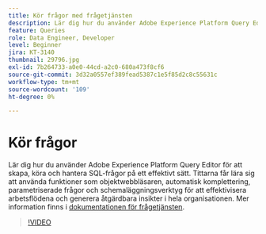 ```yaml
---
title: Kör frågor med frågetjänsten
description: Lär dig hur du använder Adobe Experience Platform Query Editor för att skapa, köra och hantera SQL-frågor på ett effektivt sätt. Tittarna får lära sig att använda funktioner som objektwebbläsaren, automatisk komplettering, parametriserade frågor och schemaläggningsverktyg för att effektivisera arbetsflödena och generera åtgärdbara insikter i hela organisationen.
feature: Queries
role: Data Engineer, Developer
level: Beginner
jira: KT-3140
thumbnail: 29796.jpg
exl-id: 7b264733-a0e0-44cd-a2c0-680a473f8cf6
source-git-commit: 3d32a0557ef389fead5387c1e5f85d2c8c55631c
workflow-type: tm+mt
source-wordcount: '109'
ht-degree: 0%

---
```


# Kör frågor

Lär dig hur du använder Adobe Experience Platform Query Editor för att skapa, köra och hantera SQL-frågor på ett effektivt sätt. Tittarna får lära sig att använda funktioner som objektwebbläsaren, automatisk komplettering, parametriserade frågor och schemaläggningsverktyg för att effektivisera arbetsflödena och generera åtgärdbara insikter i hela organisationen. Mer information finns i [dokumentationen för frågetjänsten](https://experienceleague.adobe.com/en/docs/experience-platform/query/home).

>[!VIDEO](https://video.tv.adobe.com/v/29796?learn=on&enablevpops)

